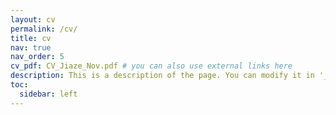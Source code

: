 ```yaml
---
layout: cv
permalink: /cv/
title: cv
nav: true
nav_order: 5
cv_pdf: CV_Jiaze_Nov.pdf # you can also use external links here
description: This is a description of the page. You can modify it in '_pages/cv.md'. You can also change or remove the top pdf download button.
toc:
  sidebar: left
---
```

